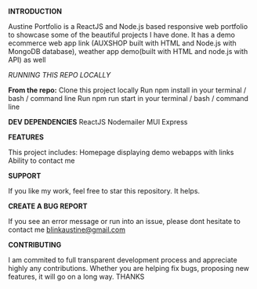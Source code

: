 **INTRODUCTION**

Austine Portfolio is a ReactJS and Node.js based responsive web portfolio to showcase some of the beautiful projects I have done. It has a demo ecommerce web app link (AUXSHOP built with HTML and Node.js with MongoDB database), weather app demo(built with HTML and node.js with API) as well

_RUNNING THIS REPO LOCALLY_

**From the repo:**
Clone this project locally
Run npm install in your terminal / bash / command line
Run npm run start in your terminal / bash / command line

**DEV DEPENDENCIES**
ReactJS
Nodemailer
MUI
Express

**FEATURES**

This project includes:
Homepage displaying demo webapps with links
Ability to contact me

**SUPPORT**

If you like my work, feel free to star this repository. It helps.

**CREATE A BUG REPORT**

If you see an error message or run into an issue, please dont hesitate to contact me blinkaustine@gmail.com

**CONTRIBUTING**

I am commited to full transparent development process and appreciate highly any contributions. Whether you are helping fix bugs, proposing new features, it will go on a long way. THANKS
